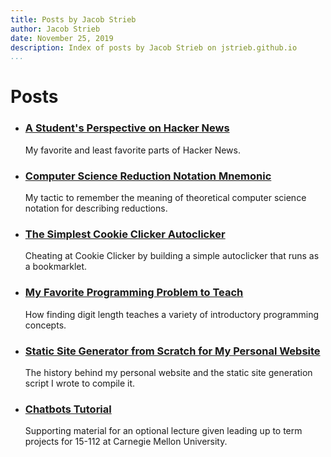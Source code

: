 ```yaml
---
title: Posts by Jacob Strieb
author: Jacob Strieb
date: November 25, 2019
description: Index of posts by Jacob Strieb on jstrieb.github.io
...
```


# Posts

<!--
- ### [Choosing Courses by Querying Evaluations with SQL](/posts/cmu-fce-sql/)

    Using `SQL` to analyze Carnegie Mellon faculty and course evaluations and
    inform course selection.
-->


- ### [A Student's Perspective on Hacker News](/posts/hn-thoughts/)

    My favorite and least favorite parts of Hacker News.


- ### [Computer Science Reduction Notation Mnemonic](/posts/reduction-notation/)

    My tactic to remember the meaning of theoretical computer science notation
    for describing reductions.


- ### [The Simplest Cookie Clicker Autoclicker](/posts/auto-cookie/)

    Cheating at Cookie Clicker by building a simple autoclicker that runs as a
    bookmarklet.


- ### [My Favorite Programming Problem to Teach](/posts/digit-length/)

    How finding digit length teaches a variety of introductory programming
    concepts.


- ### [Static Site Generator from Scratch for My Personal Website](/projects/personal-site/)

    The history behind my personal website and the static site generation
    script I wrote to compile it.


- ### [Chatbots Tutorial](/posts/chatbots/)

    Supporting material for an optional lecture given leading up to term
    projects for 15-112 at Carnegie Mellon University.

